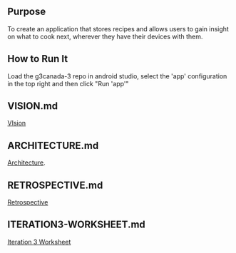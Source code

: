 ## Purpose
To create an application that stores recipes and allows users to gain insight on what to cook next, wherever they have their devices with them.
## How to Run It
Load the g3canada-3 repo in android studio, select the 'app' configuration in the top right and then click "Run 'app'"

## VISION.md
[VIsion](https://code.cs.umanitoba.ca/3350-summer2023/g3canada-3/-/blob/main/VISION.md)

## ARCHITECTURE.md
[Architecture](Architecture.md).

## RETROSPECTIVE.md
[Retrospective](https://code.cs.umanitoba.ca/3350-summer2023/g3canada-3/-/blob/main/RETROSPECTIVE.md)
 
## ITERATION3-WORKSHEET.md
[Iteration 3 Worksheet](https://code.cs.umanitoba.ca/3350-summer2023/g3canada-3/-/blob/main/ITERATION3-WORKSHEET.md)
